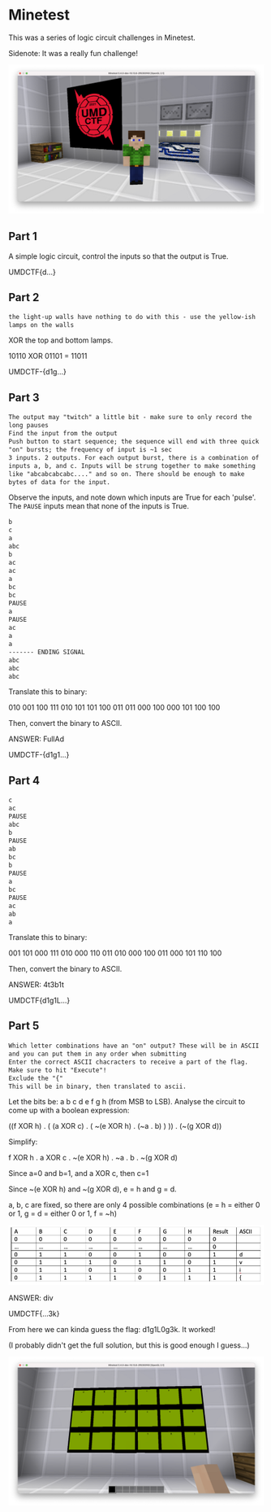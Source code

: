 # Minetest

This was a series of logic circuit challenges in Minetest.

Sidenote: It was a really fun challenge!

![](<../../.gitbook/assets/64cefb1d260b4a058f3325fc85fc969f (1).png>)

## Part 1

A simple logic circuit, control the inputs so that the output is True.

UMDCTF{d...}

## Part 2

```
the light-up walls have nothing to do with this - use the yellow-ish lamps on the walls
```

XOR the top and bottom lamps.

10110 XOR 01101 = 11011

UMDCTF-{d1g...}

## Part 3

```
The output may "twitch" a little bit - make sure to only record the long pauses
Find the input from the output
Push button to start sequence; the sequence will end with three quick "on" bursts; the frequency of input is ~1 sec
3 inputs. 2 outputs. For each output burst, there is a combination of inputs a, b, and c. Inputs will be strung together to make something like "abcabcabcabc...." and so on. There should be enough to make bytes of data for the input.
```

Observe the inputs, and note down which inputs are True for each 'pulse'. The `PAUSE` inputs mean that none of the inputs is True.

```
b
c
a
abc
b
ac
ac
a
bc
bc
PAUSE
a
PAUSE
ac
a
a
------- ENDING SIGNAL
abc
abc
abc
```

Translate this to binary:

010 001 100 111 010 101 101 100 011 011 000 100 000 101 100 100

Then, convert the binary to ASCII.

ANSWER: FullAd

UMDCTF-{d1g1...}

## Part 4

```
c
ac
PAUSE
abc
b
PAUSE
ab
bc
b
PAUSE
a
bc
PAUSE
ac
ab
a
```

Translate this to binary:

001 101 000 111 010 000 110 011 010 000 100 011 000 101 110 100

Then, convert the binary to ASCII.

ANSWER: 4t3b1t

UMDCTF{d1g1L...}

## Part 5

```
Which letter combinations have an "on" output? These will be in ASCII and you can put them in any order when submitting
Enter the correct ASCII chacracters to receive a part of the flag. Make sure to hit "Execute"!
Exclude the "{"
This will be in binary, then translated to ascii.
```

Let the bits be: a b c d e f g h (from MSB to LSB). Analyse the circuit to come up with a boolean expression:

((f XOR h) . ( (a XOR c) . ( \~(e XOR h) . (\~a . b) ) )) . (\~(g XOR d))

Simplify:

f XOR h . a XOR c . \~(e XOR h) . \~a . b . \~(g XOR d)

Since a=0 and b=1, and a XOR c, then c=1

Since \~(e XOR h) and \~(g XOR d), e = h and g = d.

a, b, c are fixed, so there are only 4 possible combinations (e = h = either 0 or 1, g = d = either 0 or 1, f = \~h)

![](<../../.gitbook/assets/3abdb76112c54610856c0905b4f21bb9 (1).png>)

ANSWER: div

UMDCTF{...3k}

From here we can kinda guess the flag: d1g1L0g3k. It worked!

(I probably didn't get the full solution, but this is good enough I guess...)

![](../../.gitbook/assets/c3cc966f0d7e49eaa0fd8b54c893cc70.png)
